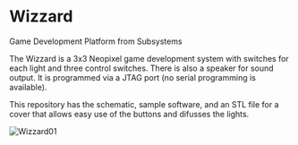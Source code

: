 # Wizzard
Game Development Platform from Subsystems

The Wizzard is a 3x3 Neopixel game development system with switches for each light and three control switches. There is also a speaker for sound output. It is programmed via a JTAG port (no serial programming is available).

This repository has the schematic, sample software, and an STL file for a cover that allows easy use of the buttons and difusses the lights.

![Wizzard01](https://github.com/user-attachments/assets/fa90c3dc-b8c5-40e0-8a10-f634ea8e593a)
